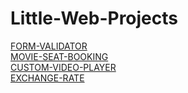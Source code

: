 # Little-Web-Projects

<a href="https://lyqheheda.github.io/Mini-Web-Projects/FORM-VALIDATOR/">FORM-VALIDATOR</a> <br/>
<a href="https://lyqheheda.github.io/Mini-Web-Projects/MOVIE-SEAT-BOOKING/">MOVIE-SEAT-BOOKING</a> <br/>
<a href="https://lyqheheda.github.io/Mini-Web-Projects/CUSTOM-VIDEO-PLAYER/">CUSTOM-VIDEO-PLAYER</a> <br/>
<a href="https://lyqheheda.github.io/Mini-Web-Projects/EXCHANGE-RATE/">EXCHANGE-RATE</a>

